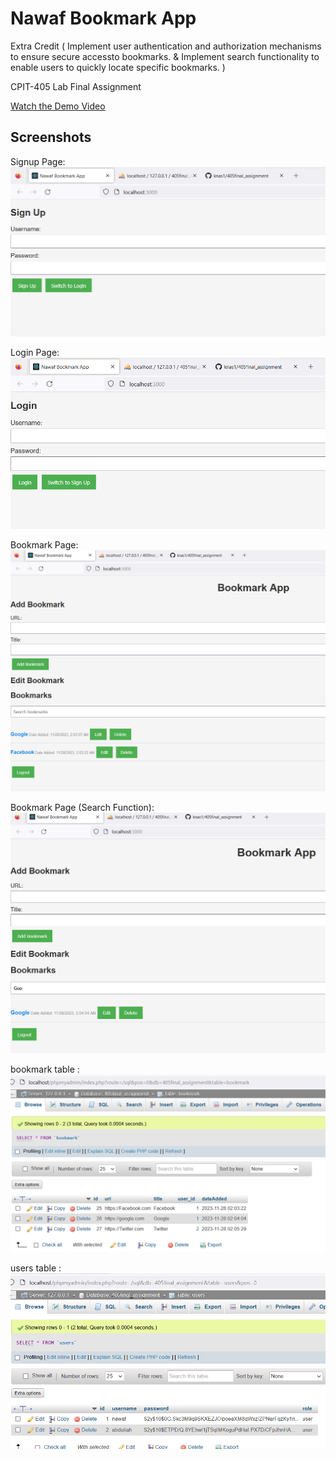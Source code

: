 # Nawaf Bookmark App 
Extra Credit ( Implement user authentication and authorization mechanisms to ensure secure accessto bookmarks. & Implement search functionality to enable users to quickly locate specific bookmarks. )

CPIT-405 Lab Final Assignment

[Watch the Demo Video](https://youtu.be/awW6-FsjalI)

## Screenshots

Signup Page:
![Signup Page:](screenshots/screenshot7.png)

Login Page:
![Login Page:](screenshots/screenshot1.png)

Bookmark Page:
![Bookmark Page:](screenshots/screenshot6.png)

Bookmark Page (Search Function):
![Bookmark Page (Search Function):](screenshots/screenshot4.png)

bookmark table :
![bookmark table:](screenshots/screenshot2.png)

users table :
![users table:](screenshots/screenshot3.png)
